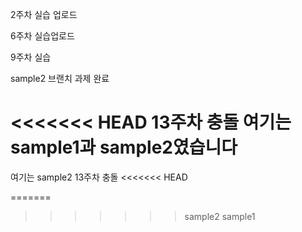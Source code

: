 2주차 실습 업로드

6주차 실습업로드

9주차 실습

sample2 브랜치 과제 완료

<<<<<<< HEAD
13주차 충돌 여기는 sample1과 sample2였습니다
=======
여기는 sample2 13주차 충돌
<<<<<<< HEAD

=======
>>>>>>> sample2
>>>>>>> sample1
